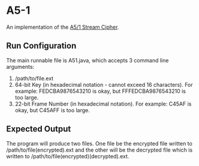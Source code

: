 # A5-1
An implementation of the [A5/1 Stream Cipher](http://en.wikipedia.org/wiki/A5/1 "A5/1 Wiki Page").

## Run Configuration
The main runnable file is A51.java, which accepts 3 command line arguments:
  1. /path/to/file.ext
  2. 64-bit Key (in hexadecimal notation - cannot exceed 16 characters).
  For example: FEDCBA9876543210  is okay, but FFFEDCBA9876543210 is too large.
  3. 22-bit Frame Number (in hexadecimal notation).
  For example: C45AF  is okay, but C45AFF is too large.

## Expected Output
The program will produce two files. One file be the encrypted file written to
/path/to/file(encrypted).ext and the other will be the decrypted file which is 
written to /path/to/file(encrypted)(decrypted).ext.
